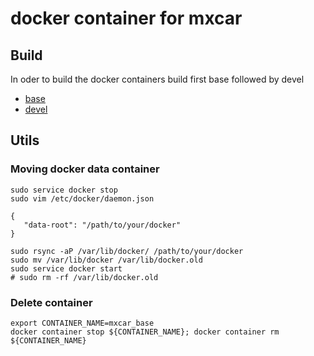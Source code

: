 # docker container for mxcar

## Build
In oder to build the docker containers build first base followed by devel

* [base](base/)
* [devel](devel/Readme.md)

## Utils
### Moving docker data container
```
sudo service docker stop
sudo vim /etc/docker/daemon.json 
```
```
{ 
   "data-root": "/path/to/your/docker" 
}
```
```
sudo rsync -aP /var/lib/docker/ /path/to/your/docker
sudo mv /var/lib/docker /var/lib/docker.old
sudo service docker start
# sudo rm -rf /var/lib/docker.old
```


### Delete container
```
export CONTAINER_NAME=mxcar_base
docker container stop ${CONTAINER_NAME}; docker container rm ${CONTAINER_NAME}
```


